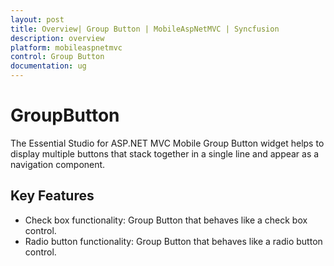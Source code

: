 ```yaml
---
layout: post
title: Overview| Group Button | MobileAspNetMVC | Syncfusion
description: overview
platform: mobileaspnetmvc
control: Group Button
documentation: ug
---
```


# GroupButton

The Essential Studio for ASP.NET MVC Mobile Group Button widget helps to display multiple buttons that stack together in a single line and appear as a navigation component.

## Key Features

* Check box functionality: Group Button that behaves like a check box control.
* Radio button functionality: Group Button that behaves like a radio button control.
